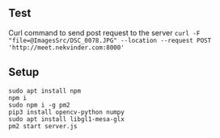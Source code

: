 ## Test

Curl command to send post request to the server
`curl -F "file=@ImagesSrc/DSC_0078.JPG" --location --request POST 'http://meet.nekvinder.com:8000'`

## Setup

```
sudo apt install npm
npm i
sudo npm i -g pm2
pip3 install opencv-python numpy
sudo apt install libgl1-mesa-glx
pm2 start server.js
```